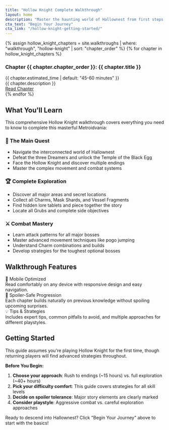```yaml
---
title: "Hollow Knight Complete Walkthrough"
layout: home
description: "Master the haunting world of Hallownest from first steps to final boss. A comprehensive mobile-friendly guide for new and returning players."
cta_text: "Begin Your Journey"
cta_link: "/hollow-knight-getting-started/"
---
```


<div class="walkthrough-grid">
  {% assign hollow_knight_chapters = site.walkthroughs | where: "walkthrough", "hollow-knight" | sort: "chapter_order" %}
  {% for chapter in hollow_knight_chapters %}
  <div class="walkthrough-card">
    <h3>Chapter {{ chapter.chapter_order }}: {{ chapter.title }}</h3>
    <div class="card-meta">{{ chapter.estimated_time | default: "45-60 minutes" }}</div>
    <div class="card-description">{{ chapter.description }}</div>
    <a href="{{ chapter.url | relative_url }}" class="btn">Read Chapter</a>
  </div>
  {% endfor %}
</div>

## What You'll Learn

This comprehensive Hollow Knight walkthrough covers everything you need to know to complete this masterful Metroidvania:

### 🦋 The Main Quest
- Navigate the interconnected world of Hallownest
- Defeat the three Dreamers and unlock the Temple of the Black Egg
- Face the Hollow Knight and discover multiple endings
- Master the complex movement and combat systems

### 🏆 Complete Exploration
- Discover all major areas and secret locations
- Collect all Charms, Mask Shards, and Vessel Fragments
- Find hidden lore tablets and piece together the story
- Locate all Grubs and complete side objectives

### ⚔️ Combat Mastery
- Learn attack patterns for all major bosses
- Master advanced movement techniques like pogo jumping
- Understand Charm combinations and builds
- Develop strategies for the toughest optional bosses

## Walkthrough Features

<div class="tip-box">
  <div class="tip-title">📱 Mobile Optimized</div>
  Read comfortably on any device with responsive design and easy navigation.
</div>

<div class="tip-box success">
  <div class="tip-title">🎯 Spoiler-Safe Progression</div>
  Each chapter builds naturally on previous knowledge without spoiling upcoming surprises.
</div>

<div class="tip-box warning">
  <div class="tip-title">💡 Tips & Strategies</div>
  Includes expert tips, common pitfalls to avoid, and multiple approaches for different playstyles.
</div>

## Getting Started

This guide assumes you're playing Hollow Knight for the first time, though returning players will find advanced strategies throughout.

**Before You Begin:**
1. **Choose your approach**: Rush to endings (~15 hours) vs. full exploration (~40+ hours)
2. **Pick your difficulty comfort**: This guide covers strategies for all skill levels
3. **Decide on spoiler tolerance**: Major story elements are clearly marked
4. **Consider playstyle**: Aggressive combat vs. careful exploration approaches

Ready to descend into Hallownest? Click "Begin Your Journey" above to start with the basics!